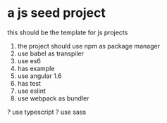 # a js seed project
this should be the template for js projects

1. the project should use npm as package manager
2. use babel as transpiler
3. use es6
4. has example
5. use angular 1.6
6. has test
7. use eslint
8. use webpack as bundler


? use typescript
? use sass

